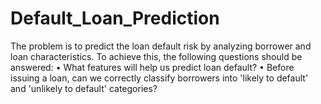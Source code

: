 # Default_Loan_Prediction
The problem is to predict the loan default risk by analyzing borrower and loan characteristics. To achieve this, the following questions should be answered: • What features will help us predict loan default? • Before issuing a loan, can we correctly classify borrowers into 'likely to default' and 'unlikely to default' categories?
